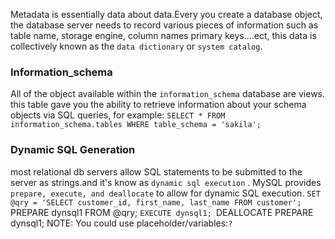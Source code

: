 Metadata is essentially data about data.Every you create a database object, the database server needs to record various pieces  of information such as table name, storage engine, column names primary keys....ect, this data is collectively known as the `data dictionary` or `system catalog`.

### Information_schema
All of the object available within the  `information_schema` database are views.
this table gave you the ability to retrieve information about your schema objects via SQL queries, for example: 
	`SELECT * FROM information_schema.tables WHERE table_schema = 'sakila';`


### Dynamic SQL Generation
most relational db servers allow SQL statements to be submitted to the server as strings.and it's know as `dynamic sql execution` .
MySQL provides `prepare, execute, and deallocate` to allow for dynamic SQL execution.
	`SET @qry = 'SELECT customer_id, first_name, last_name FROM customer';
	`PREPARE dynsql1 FROM @qry;
	`EXECUTE dynsql1;
	`DEALLOCATE PREPARE dynsql1;
	NOTE: You could use placeholder/variables:`?`
	